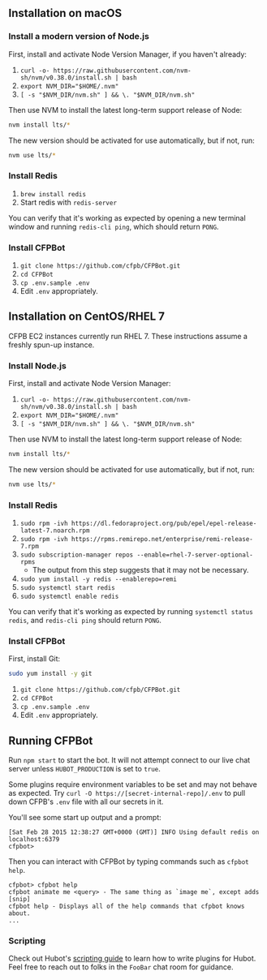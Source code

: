 ## Installation on macOS

### Install a modern version of Node.js

First, install and activate Node Version Manager, if you haven't already:
1. `curl -o- https://raw.githubusercontent.com/nvm-sh/nvm/v0.38.0/install.sh | bash`
1. `export NVM_DIR="$HOME/.nvm"`
1. `[ -s "$NVM_DIR/nvm.sh" ] && \. "$NVM_DIR/nvm.sh"`

Then use NVM to install the latest long-term support release of Node:

```sh
nvm install lts/*
```

The new version should be activated for use automatically, but if not, run:

```sh
nvm use lts/*
```

### Install Redis

1. `brew install redis`
1. Start redis with `redis-server`

You can verify that it's working as expected by opening a new terminal window
and running `redis-cli ping`, which should return `PONG`.

### Install CFPBot

1. `git clone https://github.com/cfpb/CFPBot.git`
1. `cd CFPBot`
1. `cp .env.sample .env`
1. Edit `.env` appropriately.


## Installation on CentOS/RHEL 7

CFPB EC2 instances currently run RHEL 7. These instructions assume a freshly spun-up instance.

### Install Node.js

First, install and activate Node Version Manager:
1. `curl -o- https://raw.githubusercontent.com/nvm-sh/nvm/v0.38.0/install.sh | bash`
1. `export NVM_DIR="$HOME/.nvm"`
1. `[ -s "$NVM_DIR/nvm.sh" ] && \. "$NVM_DIR/nvm.sh"`

Then use NVM to install the latest long-term support release of Node:

```sh
nvm install lts/*
```

The new version should be activated for use automatically, but if not, run:

```sh
nvm use lts/*
```

### Install Redis

1. `sudo rpm -ivh https://dl.fedoraproject.org/pub/epel/epel-release-latest-7.noarch.rpm`
1. `sudo rpm -ivh https://rpms.remirepo.net/enterprise/remi-release-7.rpm`
1. `sudo subscription-manager repos --enable=rhel-7-server-optional-rpms`
   - The output from this step suggests that it may not be necessary.
1. `sudo yum install -y redis --enablerepo=remi`
1. `sudo systemctl start redis`
1. `sudo systemctl enable redis`

You can verify that it's working as expected by running `systemctl status redis`,
and `redis-cli ping` should return `PONG`.

### Install CFPBot

First, install Git:

```sh
sudo yum install -y git
```

1. `git clone https://github.com/cfpb/CFPBot.git`
1. `cd CFPBot`
1. `cp .env.sample .env`
1. Edit `.env` appropriately.


## Running CFPBot

Run `npm start` to start the bot.
It will not attempt connect to our live chat server unless `HUBOT_PRODUCTION` is set to `true`.

Some plugins require environment variables to be set and may not behave as expected.
Try `curl -O https://[secret-internal-repo]/.env` to pull down CFPB's `.env` file with all our secrets in it.

You'll see some start up output and a prompt:

```
[Sat Feb 28 2015 12:38:27 GMT+0000 (GMT)] INFO Using default redis on localhost:6379
cfpbot>
```

Then you can interact with CFPBot by typing commands such as `cfpbot help`.

```
cfpbot> cfpbot help
cfpbot animate me <query> - The same thing as `image me`, except adds [snip]
cfpbot help - Displays all of the help commands that cfpbot knows about.
...
```

### Scripting

Check out Hubot's [scripting guide](scripting-docs) to learn how to write plugins for Hubot.
Feel free to reach out to folks in the `FooBar` chat room for guidance.

[scripting-docs]: https://github.com/github/hubot/blob/master/docs/scripting.md
